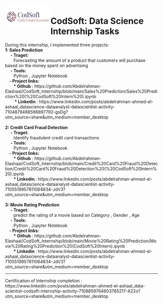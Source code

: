 <img src='./Sales Prediction/logo_Codsoft.jpg' align='left' width="150" height="80" /> 
<h1> CodSoft: Data Science Internship Tasks </h1>
During this internship, I implemented three projects:
  <br><b> 1: Sales Prediction</b>
  <br>&emsp; <b>- Traget: </b>
  <br>&emsp;&emsp;Forecasting the amount of a product that customers will purchase based on the money spent on advertising 
  <br>&emsp; <b>- Tools:</b>
  <br>&emsp;&emsp;Python , Jupyter Notebook
    <br>&emsp;<b>- Project links:</b>
      <br>&emsp;&emsp;<b>* Github </b>: https://github.com/Abdelrahman-Elashaal/CodSoft_Internship/blob/main/Sales%20Prediction/Sales%20Prediction%20(%20CodSoft%20Intern%20).ipynb
    <br> &emsp;&emsp;<b> * Linkedin </b>: https://www.linkedin.com/posts/abdelrahman-ahmed-el-ashaal_datascience-dataanalyst-datascientist-activity-7104879488596897792-gsDg?utm_source=share&utm_medium=member_desktop
<br><br> <b> 2: Credit Card Fraud Detection </b>
 <br>&emsp; <b>- Traget:</b>
 <br>&emsp;&emsp;Identify fraudulent credit card transactions
<br>&emsp; <b>- Tools:</b>
  <br>&emsp;&emsp;Python , Jupyter Notebook
    <br>&emsp;<b>- Project links:</b>
      <br> &emsp;&emsp;<b>* Github </b>: https://github.com/Abdelrahman-Elashaal/CodSoft_Internship/blob/main/Credit%20Card%20Fraud%20Detection/Credit%20Card%20Fraud%20Detection%20(%20CodSoft%20Intern%20).ipynb
      <br> &emsp;&emsp;<b>* Linkedin </b>: https://www.linkedin.com/posts/abdelrahman-ahmed-el-ashaal_datascience-dataanalyst-datascientist-activity-7105519957811064834-JdV3?utm_source=share&utm_medium=member_desktop
<br><br> <b> 3: Movie Rating Prediction </b>
 <br>&emsp; <b>- Traget:</b>
<br>&emsp;&emsp;predict the rating of a movie based on Category , Gender , Age
<br>&emsp; <b>- Tools:</b>
  <br>&emsp;&emsp;Python , Jupyter Notebook
    <br>&emsp;<b>- Project links:</b>
      <br> &emsp;&emsp;<b>* Github </b>: https://github.com/Abdelrahman-Elashaal/CodSoft_Internship/blob/main/Movie%20Rating%20Prediction/Movie%20Rating%20Prediction%20(CodSoft%20Intern).ipynb
      <br> &emsp;&emsp;<b>* Linkedin </b>: https://www.linkedin.com/posts/abdelrahman-ahmed-el-ashaal_datascience-dataanalyst-datascientist-activity-7105519957811064834-JdV3?utm_source=share&utm_medium=member_desktop
<hr>
Certification of Internship completion : https://www.linkedin.com/posts/abdelrahman-ahmed-el-ashaal_data-scientist-codsoft-internship-activity-7108859764603785217-A22o?utm_source=share&utm_medium=member_desktop
